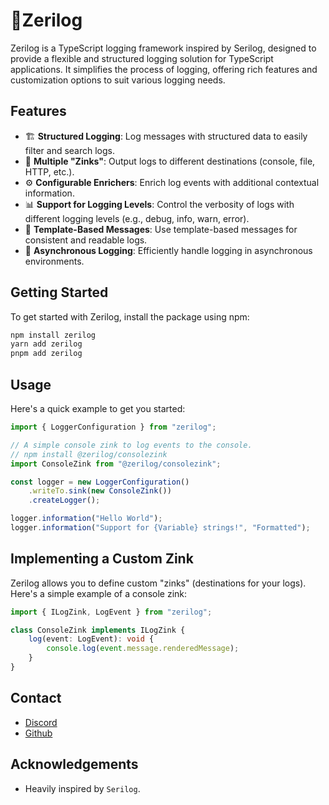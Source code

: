 # 🚀Zerilog

Zerilog is a TypeScript logging framework inspired by Serilog, designed to provide a flexible and structured logging solution for TypeScript applications. It simplifies the process of logging, offering rich features and customization options to suit various logging needs.

## Features

-   🏗️ **Structured Logging**: Log messages with structured data to easily filter and search logs.
-   🚰 **Multiple "Zinks"**: Output logs to different destinations (console, file, HTTP, etc.).
-   ⚙️ **Configurable Enrichers**: Enrich log events with additional contextual information.
-   📊 **Support for Logging Levels**: Control the verbosity of logs with different logging levels (e.g., debug, info, warn, error).
-   📝 **Template-Based Messages**: Use template-based messages for consistent and readable logs.
-   🔄 **Asynchronous Logging**: Efficiently handle logging in asynchronous environments.

## Getting Started

To get started with Zerilog, install the package using npm:

```bash
npm install zerilog
yarn add zerilog
pnpm add zerilog
```

## Usage

Here's a quick example to get you started:

```ts
import { LoggerConfiguration } from "zerilog";

// A simple console zink to log events to the console.
// npm install @zerilog/consolezink
import ConsoleZink from "@zerilog/consolezink";

const logger = new LoggerConfiguration()
	.writeTo.sink(new ConsoleZink())
	.createLogger();

logger.information("Hello World");
logger.information("Support for {Variable} strings!", "Formatted");
```

## Implementing a Custom Zink

Zerilog allows you to define custom "zinks" (destinations for your logs). Here's a simple example of a console zink:

```ts
import { ILogZink, LogEvent } from "zerilog";

class ConsoleZink implements ILogZink {
	log(event: LogEvent): void {
		console.log(event.message.renderedMessage);
	}
}
```

## Contact

-   [Discord](https://discord.com/users/251026389371846656)
-   [Github](https://github.com/sh4dow8080)

## Acknowledgements

-   Heavily inspired by `Serilog`.
